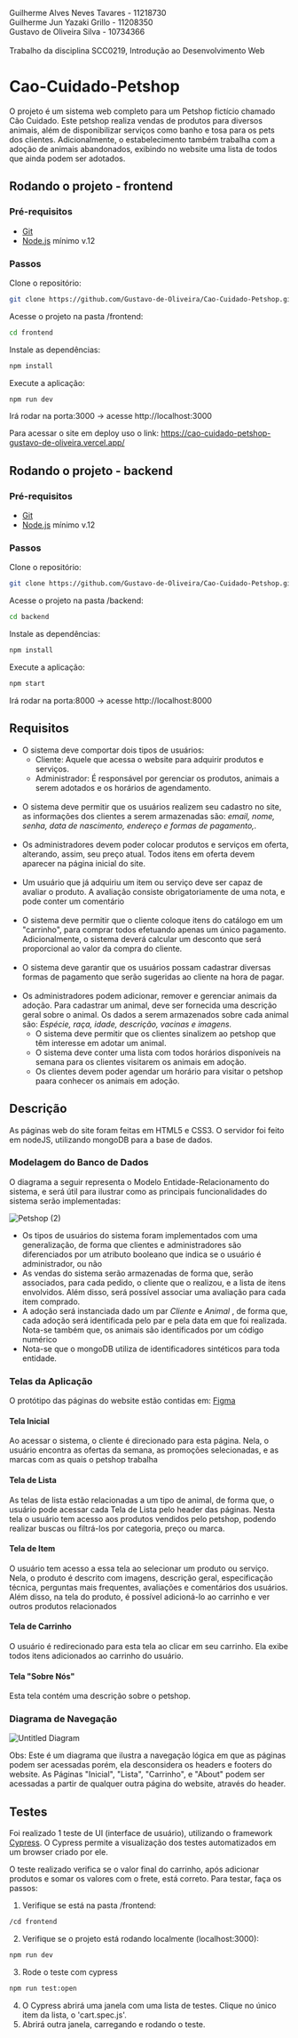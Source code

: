 Guilherme Alves Neves Tavares - 11218730 <br>
Guilherme Jun Yazaki Grillo - 11208350 <br>
Gustavo de Oliveira Silva  - 10734366 <br>
<br>
Trabalho da disciplina SCC0219, Introdução ao Desenvolvimento Web
# Cao-Cuidado-Petshop
  <p>   O projeto é um sistema web completo para um Petshop fictício chamado Cão Cuidado. Este petshop realiza vendas de produtos para diversos animais, além de disponibilizar serviços como banho e tosa para os pets dos clientes. Adicionalmente, o estabelecimento também trabalha com a adoção de animais abandonados, exibindo no website uma lista de todos que ainda podem ser adotados. </p>
 
## Rodando o projeto - frontend
### Pré-requisitos
* [Git](https://git-scm.com)
* [Node.js](https://nodejs.org/en/) mínimo v.12

### Passos
Clone o repositório:
```bash
git clone https://github.com/Gustavo-de-Oliveira/Cao-Cuidado-Petshop.git
```
Acesse o projeto na pasta /frontend:
```bash
cd frontend
```
Instale as dependências:
```bash
npm install
```
Execute a aplicação:
```bash
npm run dev
```
Irá rodar na porta:3000 -> acesse http://localhost:3000

Para acessar o site em deploy uso o link: https://cao-cuidado-petshop-gustavo-de-oliveira.vercel.app/

## Rodando o projeto - backend
### Pré-requisitos
* [Git](https://git-scm.com)
* [Node.js](https://nodejs.org/en/) mínimo v.12

### Passos
Clone o repositório:
```bash
git clone https://github.com/Gustavo-de-Oliveira/Cao-Cuidado-Petshop.git
```
Acesse o projeto na pasta /backend:
```bash
cd backend
```
Instale as dependências:
```bash
npm install
```
Execute a aplicação:
```bash
npm start
```
Irá rodar na porta:8000 -> acesse http://localhost:8000
 
## Requisitos
<p> <ul>
 
  <li> O sistema deve comportar dois tipos de usuários:
      <ul>
        <li> Cliente: Aquele que acessa o website para adquirir produtos e serviços.</li>
        <li> Administrador: É responsável por gerenciar os produtos, animais a serem adotados e os horários de agendamento.</li>
      </ul>
  </li> <br>
 
  <li> O sistema deve permitir que os usuários realizem seu cadastro no site, as informações dos clientes a serem armazenadas são: <i> email, nome, senha, data de nascimento, endereço e formas de pagamento,.</i> </li><br>
 
  <li> Os administradores devem poder colocar produtos e serviços em oferta, alterando, assim, seu preço atual. Todos itens em oferta devem aparecer na página inicial do site.</li><br>
 
  <li> Um usuário que já adquiriu um item ou serviço deve ser capaz de avaliar o produto. A avaliação consiste obrigatoriamente de uma nota, e pode conter um comentário </li><br>
 
  <li> O sistema deve permitir que o cliente coloque itens do catálogo em um "carrinho", para comprar todos efetuando apenas um único pagamento. Adicionalmente, o sistema deverá calcular um desconto que será proporcional ao valor da compra do cliente. </li> <br>
 
  <li> O sistema deve garantir que os usuários possam cadastrar diversas formas de pagamento que serão sugeridas ao cliente na hora de pagar.</li><br>
 
  <li> Os administradores podem adicionar, remover e gerenciar animais da adoção. Para cadastrar um animal, deve ser fornecida uma descrição geral sobre o animal. Os dados a serem armazenados sobre cada animal são: <i> Espécie, raça, idade, descrição, vacinas e imagens.</i> 
    <ul>
      <li> O sistema deve permitir que os clientes sinalizem ao petshop que têm interesse em adotar um animal.</li>
      <li> O sistema deve conter uma lista com todos horários disponíveis na semana para os clientes visitarem os animais em adoção.</li>
      <li> Os clientes devem poder agendar um horário para visitar o petshop paara conhecer os animais em adoção. </li>
    </ul>
  </li>
</ul>
</p>
 
 ## Descrição
 <p>
 As páginas web do site foram feitas em HTML5 e CSS3. O servidor foi feito em nodeJS, utilizando mongoDB para a base de dados.
 
 ### Modelagem do Banco de Dados
 O diagrama a seguir representa o Modelo Entidade-Relacionamento do sistema, e será útil para ilustrar como as principais funcionalidades do sistema serão implementadas:
 
  ![Petshop (2)](https://user-images.githubusercontent.com/48142112/127043245-37af8309-3c5d-4e9a-b5a4-081af9421875.png)

 <ul>
  <li> Os tipos de usuários do sistema foram implementados com uma generalização, de forma que clientes e administradores são diferenciados por um atributo booleano que indica se o usuário é administrador, ou não</li> 
  <li> As vendas do sistema serão armazenadas de forma que, serão associados, para cada pedido, o cliente que o realizou, e a lista de itens envolvidos. Além disso, será possível associar uma avaliação para cada item comprado. </li>
  <li> A adoção será instanciada dado um par <i> Cliente </i> e <i> Animal </i>, de forma que, cada adoção será identificada pelo par e pela data em que foi realizada. Nota-se também que, os animais são identificados por um código numérico</li>
   <li> Nota-se que o mongoDB utiliza de identificadores sintéticos para toda entidade. </li>
 </ul>
</p>

### Telas da Aplicação
O protótipo das páginas do website estão contidas em: [Figma](https://www.figma.com/file/ajgzL9tCnb0tVoOSCGWkdZ/C%C3%A3o-Cuidado-Pet-Shop?node-id=0%3A1)

#### Tela Inicial
  <p> Ao acessar o sistema, o cliente é direcionado para esta página. Nela, o usuário encontra as ofertas da semana, as promoções selecionadas, e as marcas com as quais o petshop trabalha </p>
  
#### Tela de Lista
  <p> As telas de lista estão relacionadas a um tipo de animal, de forma que, o usuário pode acessar cada Tela de Lista pelo header das páginas. Nesta tela o usuário tem acesso aos produtos vendidos pelo petshop, podendo realizar buscas ou filtrá-los por categoria, preço ou marca.</p>
  
#### Tela de Item
  <p> O usuário tem acesso a essa tela ao selecionar um produto ou serviço. Nela, o produto é descrito com imagens, descrição geral, especificação técnica, perguntas mais frequentes, avaliações e comentários dos usuários. Além disso, na tela do produto, é possível adicioná-lo ao carrinho e ver outros produtos relacionados</p>

#### Tela de Carrinho
  <p> O usuário é redirecionado para esta tela ao clicar em seu carrinho. Ela exibe todos itens adicionados ao carrinho do usuário. </p>

#### Tela "Sobre Nós"
  <p> Esta tela contém uma descrição sobre o petshop. </p>


### Diagrama de Navegação

![Untitled Diagram](https://user-images.githubusercontent.com/48142112/119587739-af1b7d80-bda5-11eb-8857-b0cbc2a02dee.png)

Obs: Este é um diagrama que ilustra a navegação lógica em que as páginas podem ser acessadas porém, ela desconsidera os headers e footers do website. As Páginas "Inicial", "Lista", "Carrinho", e "About" podem ser acessadas a partir de qualquer outra página do website, através do header.

## Testes
Foi realizado 1 teste de UI (interface de usuário), utilizando o framework [Cypress](https://www.cypress.io/). O Cypress permite a visualização dos testes automatizados em um browser criado por ele.

O teste realizado verifica se o valor final do carrinho, após adicionar produtos e somar os valores com o frete, está correto. Para testar, faça os passos:

1. Verifique se está na pasta /frontend:
```bash
/cd frontend
```
2. Verifique se o projeto está rodando localmente (localhost:3000):
```bash
npm run dev
```
3. Rode o teste com cypress
```bash
npm run test:open
```
4. O Cypress abrirá uma janela com uma lista de testes. Clique no único item da lista, o 'cart.spec.js'.
5. Abrirá outra janela, carregando e rodando o teste.

